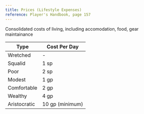 ```yaml
---
title: Prices (Lifestyle Expenses)
reference: Player's Handbook, page 157
---
```


Consolidated costs of living, including accomodation, food, gear maintainance

| Type         | Cost Per Day    |
| ------------ | --------------- |
| Wretched     | -               |
| Squalid      | 1 sp            |
| Poor         | 2 sp            |
| Modest       | 1 gp            |
| Comfortable  | 2 gp            |
| Wealthy      | 4 gp            |
| Aristocratic | 10 gp (minimum) |
